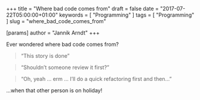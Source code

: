 +++
title = "Where bad code comes from"
draft = false
date = "2017-07-22T05:00:00+01:00"
keywords = [ "Programming" ]
tags = [ "Programming" ]
slug = "where_bad_code_comes_from"

[params]
  author = "Jannik Arndt"
+++

Ever wondered where bad code comes from?

> “This story is done”

> “Shouldn’t someone review it first?”

> “Oh, yeah … erm … I’ll do a quick refactoring first and then…”

…when that other person is on holiday!
<!--more-->